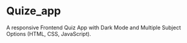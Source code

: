 # Quize_app
A responsive Frontend Quiz App with Dark Mode and Multiple Subject Options (HTML, CSS, JavaScript).
